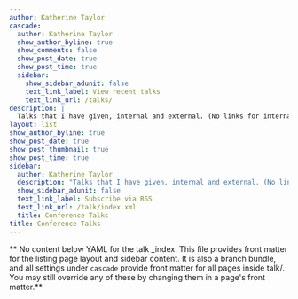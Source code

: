 ```yaml
---
author: Katherine Taylor
cascade:
  author: Katherine Taylor
  show_author_byline: true
  show_comments: false
  show_post_date: true
  show_post_time: true
  sidebar:
    show_sidebar_adunit: false
    text_link_label: View recent talks
    text_link_url: /talks/
description: |
  Talks that I have given, internal and external. (No links for internal talks, sorry!)
layout: list
show_author_byline: true
show_post_date: true
show_post_thumbnail: true
show_post_time: true
sidebar:
  author: Katherine Taylor
  description: "Talks that I have given, internal and external. (No links for internal talks, sorry!)"
  show_sidebar_adunit: false
  text_link_label: Subscribe via RSS
  text_link_url: /talk/index.xml
  title: Conference Talks
title: Conference Talks
---
```


** No content below YAML for the talk _index. This file provides front matter for the listing page layout and sidebar content. It is also a branch bundle, and all settings under `cascade` provide front matter for all pages inside talk/. You may still override any of these by changing them in a page's front matter.**

